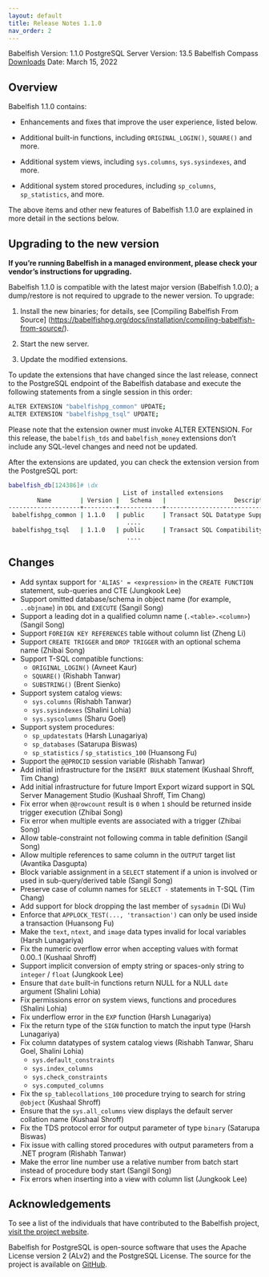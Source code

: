 ```yaml
---
layout: default
title: Release Notes 1.1.0
nav_order: 2
---
```


Babelfish Version: 1.1.0
PostgreSQL Server Version: 13.5
Babelfish Compass [Downloads](https://github.com/babelfish-for-postgresql/babelfish_compass/releases)
Date: March 15, 2022

## Overview

Babelfish 1.1.0 contains:

* Enhancements and fixes that improve the user experience, listed below.
* Additional built-in functions, including `ORIGINAL_LOGIN()`, `SQUARE()` and more.
    
* Additional system views, including `sys.columns`, `sys.sysindexes`, and more.
* Additional system stored procedures, including `sp_columns`, `sp_statistics`, and more.

The above items and other new features of Babelfish 1.1.0 are explained in more detail in the sections below.

## Upgrading to the new version

**If you’re running Babelfish in a managed environment, please check your vendor’s instructions for upgrading.**

Babelfish 1.1.0 is compatible with the latest major version (Babelfish 1.0.0); a dump/restore is not required to upgrade to the newer version. To upgrade:

1. Install the new binaries; for details, see [Compiling Babelfish From Source] (https://babelfishpg.org/docs/installation/compiling-babelfish-from-source/).

2. Start the new server.

3. Update the modified extensions. 

To update the extensions that have changed since the last release, connect to the PostgreSQL endpoint of the Babelfish database and execute the following statements from a single session in this order:

```bash
ALTER EXTENSION "babelfishpg_common" UPDATE;
ALTER EXTENSION "babelfishpg_tsql" UPDATE;
```

Please note that the extension owner must invoke ALTER EXTENSION. For this release, the `babelfish_tds` and `babelfish_money` extensions don’t include any SQL-level changes and need not be updated.

After the extensions are updated, you can check the extension version from the PostgreSQL port:

```bash
babelfish_db[124386]# \dx
                                List of installed extensions
        Name        | Version |   Schema   |                   Description
--------------------+---------+------------+-------------------------------------------------
 babelfishpg_common | 1.1.0   | public     | Transact SQL Datatype Support
                                 ....
 babelfishpg_tsql   | 1.1.0   | public     | Transact SQL Compatibility
                                 ....
```

## Changes

- Add syntax support for `'ALIAS' = <expression>` in the `CREATE FUNCTION` statement, sub-queries and CTE (Jungkook Lee)
- Support omitted database/schema in object name (for example, `..objname`) in `DDL` and `EXECUTE` (Sangil Song)
- Support a leading dot in a qualified column name (`.<table>.<column>`) (Sangil Song)
- Support `FOREIGN KEY REFERENCES` table without column list (Zheng Li)
- Support `CREATE TRIGGER` and `DROP TRIGGER` with an optional schema name (Zhibai Song)
- Support T-SQL compatible functions:
    - `ORIGINAL_LOGIN()` (Avneet Kaur)    
    - `SQUARE()` (Rishabh Tanwar)
    - `SUBSTRING()` (Brent Sienko)
- Support system catalog views:
    - `sys.columns`  (Rishabh Tanwar)
    - `sys.sysindexes` (Shalini Lohia)
    - `sys.syscolumns` (Sharu Goel)
- Support system procedures:
    - `sp_updatestats` (Harsh Lunagariya)
    - `sp_databases` (Satarupa Biswas)
    - `sp_statistics` / `sp_statistics_100` (Huansong Fu)
- Support the `@@PROCID` session variable (Rishabh Tanwar)
- Add initial infrastructure for the `INSERT BULK` statement (Kushaal Shroff, Tim Chang)
- Add initial infrastructure for future Import Export wizard support in SQL Server Management Studio (Kushaal Shroff, Tim Chang)
- Fix error when `@@rowcount` result is `0` when `1` should be returned inside trigger execution (Zhibai Song)
- Fix error when multiple events are associated with a trigger (Zhibai Song)
- Allow table-constraint not following comma in table definition (Sangil Song)
- Allow multiple references to same column in the `OUTPUT` target list (Avantika Dasgupta)
- Block variable assignment in a `SELECT` statement if a union is involved or used in sub-query/derived table (Sangil Song)
- Preserve case of column names for `SELECT -` statements in T-SQL (Tim Chang)
- Add support for block dropping the last member of `sysadmin` (Di Wu)
- Enforce that `APPLOCK_TEST(..., 'transaction')` can only be used inside a transaction (Huansong Fu)
- Make the `text`, `ntext`, and `image` data types invalid for local variables (Harsh Lunagariya)
- Fix the numeric overflow error when accepting values with format 0.00..1 (Kushaal Shroff)
- Support implicit conversion of empty string or spaces-only string to `integer` / `float` (Jungkook Lee)
- Ensure that `date` built-in functions return NULL for a NULL `date` argument (Shalini Lohia)
- Fix permissions error on system views, functions and procedures (Shalini Lohia)
- Fix underflow error in the `EXP` function (Harsh Lunagariya)
- Fix the return type of the `SIGN` function to match the input type (Harsh Lunagariya)
- Fix column datatypes of system catalog views (Rishabh Tanwar, Sharu Goel, Shalini Lohia)
    - `sys.default_constraints`
    - `sys.index_columns`
    - `sys.check_constraints`
    - `sys.computed_columns`
- Fix the `sp_tablecollations_100` procedure trying to search for string `@object` (Kushaal Shroff)
- Ensure that the `sys.all_columns` view displays the default server collation name (Kushaal Shroff)
- Fix the TDS protocol error for output parameter of type `binary` (Satarupa Biswas)
- Fix issue with calling stored procedures with output parameters from a .NET program (Rishabh Tanwar)
- Make the error line number use a relative number from batch start instead of procedure body start (Sangil Song)
- Fix errors when inserting into a view with column list (Jungkook Lee)

## Acknowledgements

To see a list of the individuals that have contributed to the Babelfish project, [visit the project website](https://babelfishpg.org/contributors/).

Babelfish for PostgreSQL is open-source software that uses the Apache License version 2 (ALv2) and the PostgreSQL License. The source for the project is available on [GitHub](https://github.com/babelfish-for-postgresql). 

